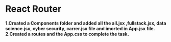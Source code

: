 # React Router
**1.Created a Components folder and added all the all.jsx ,fullstack.jsx, data science.jsx, cyber security, carrer.jsx file and imorted in App.jsx file.**
**2.Created a routes and the App.css to complete the task.**